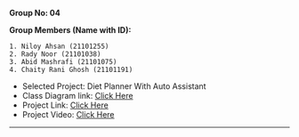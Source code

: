 **Group No: 04**

**Group Members (Name with ID):**

    1. Niloy Ahsan (21101255)
    2. Rady Noor (21101038)
    3. Abid Mashrafi (21101075)
    4. Chaity Rani Ghosh (21101191)
                                
- Selected Project: Diet Planner With Auto Assistant
- Class Diagram link: [Click Here](https://drive.google.com/file/d/1QgBfZpLBS8HlZiCm6L0k2VN9W1ugvFCK/view?usp=drivesdk)
- Project Link: [Click Here](Sprint3)
- Project Video: [Click Here](https://youtu.be/B4-YheOwp70)
---